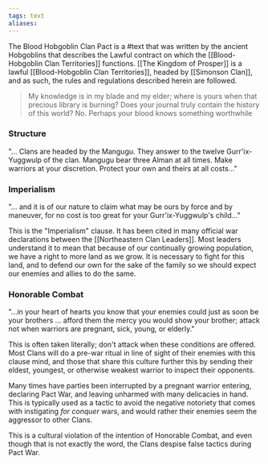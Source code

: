 ```yaml
---
tags: text
aliases:
---
```


The Blood Hobgoblin Clan Pact is a #text that was written by the ancient Hobgoblins that describes the Lawful contract on which the [[Blood-Hobgoblin Clan Territories]] functions. [[The Kingdom of Prosper]] is a lawful [[Blood-Hobgoblin Clan Territories]], headed by [[Simonson Clan]], and as such, the rules and regulations described herein are followed. 

> My knowledge is in my blade and my elder; where is yours when that precious library is burning? Does your journal truly contain the history of this world? No. Perhaps your blood knows something worthwhile

### Structure
"... Clans are headed by the Mangugu. They answer to the twelve Gurr'ix-Yuggwulp of the clan. Mangugu bear three Alman at all times. Make warriors at your discretion. Protect your own and theirs at all costs..."

### Imperialism

"... and it is of our nature to claim what may be ours by force and by maneuver, for no cost is too great for your Gurr'ix-Yuggwulp's child..."

This is the "Imperialism" clause. It has been cited in many official war declarations between the [[Northeastern Clan Leaders]]. Most leaders understand it to mean that because of our continually growing population, we have a right to more land as we grow. It is necessary to fight for this land, and to defend our own for the sake of the family so we should expect our enemies and allies to do the same.

### Honorable Combat

"...in your heart of hearts you know that your enemies could just as soon be your brothers ... afford them the mercy you would show your brother; attack not when warriors are pregnant, sick, young, or elderly."

This is often taken literally; don't attack when these conditions are offered. Most Clans will do a pre-war ritual in line of sight of their enemies with this clause mind, and those that share this culture further this by sending their eldest, youngest, or otherwise weakest warrior to inspect their opponents. 

Many times have parties been interrupted by a pregnant warrior entering, declaring Pact War, and leaving unharmed with many delicacies in hand. This is typically used as a tactic to avoid the negative notoriety that comes with instigating *for conquer* wars, and would rather their enemies seem the aggressor to other Clans.

This is a cultural violation of the intention of Honorable Combat, and even though that is not exactly the word, the Clans despise false tactics during Pact War.